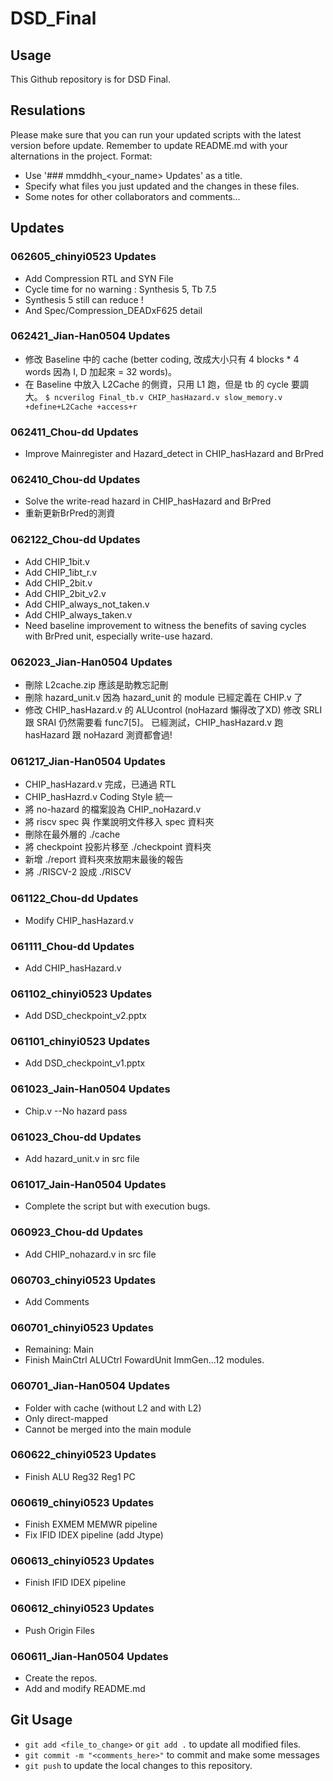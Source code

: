 # DSD_Final
## Usage
This Github repository is for DSD Final.
## Resulations
Please make sure that you can run your updated scripts with the latest version before update.
Remember to update README.md with your alternations in the project.
Format:
* Use '### mmddhh_<your_name> Updates' as a title.
* Specify what files you just updated and the changes in these files.
* Some notes for other collaborators and comments...
## Updates
### 062605_chinyi0523 Updates
* Add Compression RTL and SYN File
* Cycle time for no warning : Synthesis 5, Tb 7.5
* Synthesis 5 still can reduce !
* And Spec/Compression_DEADxF625 detail

### 062421_Jian-Han0504 Updates
* 修改 Baseline 中的 cache (better coding, 改成大小只有 4 blocks * 4 words 因為 I, D 加起來 = 32 words)。
* 在 Baseline 中放入 L2Cache 的側資，只用 L1 跑，但是 tb 的 cycle 要調大。
```$ ncverilog Final_tb.v CHIP_hasHazard.v slow_memory.v +define+L2Cache +access+r```

### 062411_Chou-dd Updates
* Improve Mainregister and Hazard_detect in CHIP_hasHazard and BrPred
### 062410_Chou-dd Updates
* Solve the write-read hazard in CHIP_hasHazard and BrPred
* 重新更新BrPred的測資
### 062122_Chou-dd Updates
* Add CHIP_1bit.v 
* Add CHIP_1ibt_r.v 
* Add CHIP_2bit.v 
* Add CHIP_2bit_v2.v 
* Add CHIP_always_not_taken.v 
* Add CHIP_always_taken.v
* Need baseline improvement to witness the benefits of saving cycles with BrPred unit, especially write-use hazard.
### 062023_Jian-Han0504 Updates
* 刪除 L2cache.zip 應該是助教忘記刪
* 刪除 hazard_unit.v 因為 hazard_unit 的 module 已經定義在 CHIP.v 了
* 修改 CHIP_hasHazard.v 的 ALUcontrol (noHazard 懶得改了XD)
  修改 SRLI 跟 SRAI 仍然需要看 func7[5]。
  已經測試，CHIP_hasHazard.v 跑 hasHazard 跟 noHazard 測資都會過!

### 061217_Jian-Han0504 Updates
* CHIP_hasHazard.v 完成，已通過 RTL
* CHIP_hasHazrd.v Coding Style 統一
* 將 no-hazard 的檔案設為 CHIP_noHazard.v
* 將 riscv spec 與 作業說明文件移入 spec 資料夾
* 刪除在最外層的 ./cache
* 將 checkpoint 投影片移至 ./checkpoint 資料夾
* 新增 ./report 資料夾來放期末最後的報告
* 將 ./RISCV-2 設成 ./RISCV

### 061122_Chou-dd Updates
* Modify CHIP_hasHazard.v
### 061111_Chou-dd Updates
* Add CHIP_hasHazard.v
### 061102_chinyi0523 Updates
* Add DSD_checkpoint_v2.pptx
### 061101_chinyi0523 Updates
* Add DSD_checkpoint_v1.pptx

### 061023_Jain-Han0504 Updates
* Chip.v --No hazard pass
### 061023_Chou-dd Updates
* Add hazard_unit.v in src file
### 061017_Jain-Han0504 Updates
* Complete the script but with execution bugs.

### 060923_Chou-dd Updates
* Add CHIP_nohazard.v in src file
### 060703_chinyi0523 Updates
* Add Comments
### 060701_chinyi0523 Updates
* Remaining: Main
* Finish MainCtrl ALUCtrl FowardUnit ImmGen...12 modules.
### 060701_Jian-Han0504 Updates
* Folder with cache (without L2 and with L2)
* Only direct-mapped
* Cannot be merged into the main module
### 060622_chinyi0523 Updates
* Finish ALU Reg32 Reg1 PC
### 060619_chinyi0523 Updates
* Finish EXMEM MEMWR pipeline
* Fix IFID IDEX pipeline (add Jtype) 
### 060613_chinyi0523 Updates
* Finish IFID IDEX pipeline
### 060612_chinyi0523 Updates
* Push Origin Files
### 060611_Jian-Han0504 Updates
* Create the repos.
* Add and modify README.md

## Git Usage
* ```git add <file_to_change>``` or ```git add .``` to update all modified files.
* ```git commit -m "<comments_here>"``` to commit and make some messages
* ```git push``` to update the local changes to this repository.
